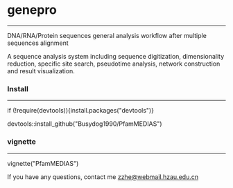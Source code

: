 # genepro
---
DNA/RNA/Protein sequences general analysis workflow after multiple sequences alignment

A sequence analysis system including sequence digitization, dimensionality reduction, 
specific site search, pseudotime analysis, network construction and result visualization.

### Install
---
if (!require(devtools)){install.packages("devtools")}

devtools::install_github("Busydog1990/PfamMEDIAS")

### vignette
---
vignette("PfamMEDIAS")

If you have any questions, contact me <zzhe@webmail.hzau.edu.cn>

